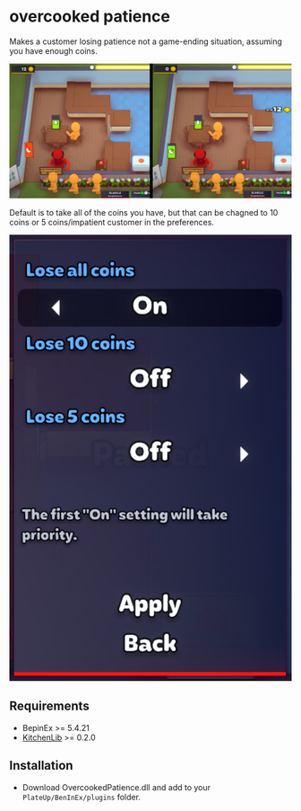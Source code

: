 # overcooked patience

Makes a customer losing patience not a game-ending situation, assuming you have enough coins.

![Preview](./img/preview.png)

Default is to take all of the coins you have, but that can be chagned to 10 coins or 5 coins/impatient customer in the preferences.

![Preferences](./img/preferences.png)

## Requirements

* BepinEx >= 5.4.21
* [KitchenLib](https://github.com/KitchenMods/KitchenLib) >= 0.2.0

## Installation

* Download OvercookedPatience.dll and add to your `PlateUp/BenInEx/plugins` folder.